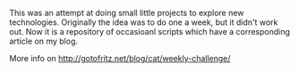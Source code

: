 This was an attempt at doing small little projects to explore new technologies. Originally the idea was to do one a week, but it didn't work out.
Now it is a repository of occasioanl scripts which have a corresponding article on my blog.

More info on
http://gotofritz.net/blog/cat/weekly-challenge/